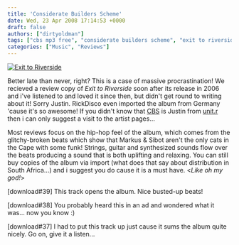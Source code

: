 ```yaml
---
title: 'Considerate Builders Scheme'
date: Wed, 23 Apr 2008 17:14:53 +0000
draft: false
authors: ["dirtyoldman"]
tags: ["cbs mp3 free", "considerate builders scheme", "exit to riverside"]
categories: ["Music", "Reviews"]
---
```


[![Exit to Riverside](/wp-content/uploads/2008/04/038-600x600-300x300.jpg "038-600x600")](/wp-content/uploads/2008/04/038-600x600.jpg)

Better late than never, right? This is a case of massive procrastination! We recieved a review copy of _Exit to Riverside_ soon after its release in 2006 and i've listened to and loved it since then, but didn't get round to writing about it! Sorry Justin. RickDisco even imported the album from Germany 'cause it's so awesome! If you didn't know that [CBS](/artists/cbs/) is Justin from [unit.r](/artists/unitr) then i can only suggest a visit to the artist pages...

Most reviews focus on the hip-hop feel of the album, which comes from the glitchy-broken beats which show that Markus & Sibot aren't the only cats in the Cape with some funk! Strings, guitar and synthesized sounds flow over the beats producing a sound that is both uplifting and relaxing. You can still buy copies of the album via import (what does that say about distribution in South Africa...) and i suggest you do cause it is a must have. <_Like oh my god!_\>

\[download#39\] This track opens the album. Nice busted-up beats!

\[download#38\] You probably heard this in an ad and wondered what it was... now you know :)

\[download#37\] I had to put this track up just cause it sums the album quite nicely. Go on, give it a listen...